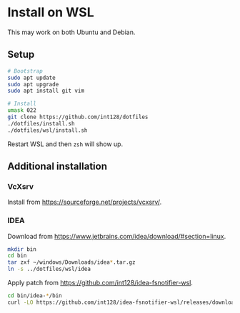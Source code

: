 # Install on WSL

This may work on both Ubuntu and Debian.

## Setup

```sh
# Bootstrap
sudo apt update
sudo apt upgrade
sudo apt install git vim

# Install
umask 022
git clone https://github.com/int128/dotfiles
./dotfiles/install.sh
./dotfiles/wsl/install.sh
```

Restart WSL and then `zsh` will show up.

## Additional installation

### VcXsrv

Install from https://sourceforge.net/projects/vcxsrv/.

### IDEA

Download from https://www.jetbrains.com/idea/download/#section=linux.

```sh
mkdir bin
cd bin
tar zxf ~/windows/Downloads/idea*.tar.gz
ln -s ../dotfiles/wsl/idea
```

Apply patch from https://github.com/int128/idea-fsnotifier-wsl.

```sh
cd bin/idea-*/bin
curl -LO https://github.com/int128/idea-fsnotifier-wsl/releases/download/1.1/fsnotifier64
```
